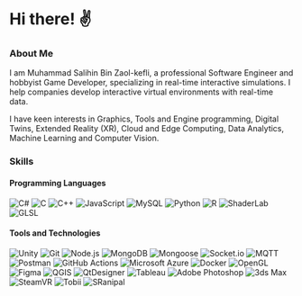 # Hi there! ✌️

### About Me

I am Muhammad Salihin Bin Zaol-kefli, a professional Software Engineer and hobbyist Game Developer, specializing in real-time interactive simulations. I help companies develop interactive virtual environments with real-time data.

I have keen interests in Graphics, Tools and Engine programming, Digital Twins, Extended Reality (XR), Cloud and Edge Computing, Data Analytics, Machine Learning and Computer Vision.

### Skills

#### Programming Languages
![C#](https://img.shields.io/badge/c%23-%23239120.svg?style=for-the-badge&logo=c-sharp&logoColor=white)
![C](https://img.shields.io/badge/c-%2300599C.svg?style=for-the-badge&logo=c&logoColor=white)
![C++](https://img.shields.io/badge/c++-%2300599C.svg?style=for-the-badge&logo=c%2B%2B&logoColor=white)
![JavaScript](https://img.shields.io/badge/javascript-F7DF1E.svg?style=for-the-badge&logo=javascript&logoColor=black)
![MySQL](https://img.shields.io/badge/mysql-4479A1.svg?style=for-the-badge&logo=mysql&logoColor=white)
![Python](https://img.shields.io/badge/python-3670A0?style=for-the-badge&logo=python&logoColor=ffdd54)
![R](https://img.shields.io/badge/r-%23276DC3.svg?style=for-the-badge&logo=r&logoColor=white)
![ShaderLab](https://img.shields.io/badge/shaderlab-AD72C5.svg?style=for-the-badge&logo=shaderlab)
![GLSL](https://img.shields.io/badge/glsl-4386b5.svg?style=for-the-badge&logo=glsl)

#### Tools and Technologies
![Unity](https://img.shields.io/badge/unity-%23000000.svg?style=for-the-badge&logo=unity&logoColor=white)
![Git](https://img.shields.io/badge/git-%23F05033.svg?style=for-the-badge&logo=git&logoColor=white)
![Node.js](https://img.shields.io/badge/node.js-339933.svg?style=for-the-badge&logo=nodedotjs&logoColor=white)
![MongoDB](https://img.shields.io/badge/mongodb-47A248.svg?style=for-the-badge&logo=mongodb&logoColor=white)
![Mongoose](https://img.shields.io/badge/mongoose-880000.svg?style=for-the-badge&logo=mongoose&logoColor=white)
![Socket.io](https://img.shields.io/badge/socket.io-010101.svg?style=for-the-badge&logo=socket.io&logoColor=white)
![MQTT](https://img.shields.io/badge/mqtt-660066.svg?style=for-the-badge&logo=mqtt&logoColor=white)
![Postman](https://img.shields.io/badge/postman-FF6C37.svg?style=for-the-badge&logo=postman&logoColor=white)
![GitHub Actions](https://img.shields.io/badge/githubactions-2088FF.svg?style=for-the-badge&logo=githubactions&logoColor=white)
![Microsoft Azure](https://img.shields.io/badge/microsoftazure-0078D4.svg?style=for-the-badge&logo=microsoftazure&logoColor=white)
![Docker](https://img.shields.io/badge/docker-2496ED.svg?style=for-the-badge&logo=docker&logoColor=white)
![OpenGL](https://img.shields.io/badge/OpenGL-%23FFFFFF.svg?style=for-the-badge&logo=opengl)
![Figma](https://img.shields.io/badge/figma-F24E1E.svg?style=for-the-badge&logo=figma&logoColor=white)
![QGIS](https://img.shields.io/badge/QGIS-%41CD52.svg?style=for-the-badge&logo=qgis)
![QtDesigner](https://img.shields.io/badge/qt%20designer-589632.svg?style=for-the-badge&logo=qt%20designer)
![Tableau](https://img.shields.io/badge/Tableau-E97627.svg?style=for-the-badge&logo=tableau&logoColor=white)
![Adobe Photoshop](https://img.shields.io/badge/adobe%20photoshop-%2331A8FF.svg?style=for-the-badge&logo=adobe%20photoshop&logoColor=white)
![3ds Max](https://img.shields.io/badge/3ds%20Max-209B9C.svg?style=for-the-badge&logo=3ds%20Max)
![SteamVR](https://img.shields.io/badge/steamvr-%23000000.svg?style=for-the-badge&logo=steam&logoColor=white)
![Tobii](https://img.shields.io/badge/tobii-231f20.svg?style=for-the-badge&logo=tobii)
![SRanipal](https://img.shields.io/badge/sranipal-00AEDE.svg?style=for-the-badge&logo=sranipal)


<!--
**SalSatSat/salsatsat** is a ✨ _special_ ✨ repository because its `README.md` (this file) appears on your GitHub profile.

Here are some ideas to get you started:

- 🔭 I’m currently working on ...
- 🌱 I’m currently learning ...
- 👯 I’m looking to collaborate on ...
- 🤔 I’m looking for help with ...
- 💬 Ask me about ...
- 📫 How to reach me: ...
- 😄 Pronouns: ...
- ⚡ Fun fact: ...
-->
